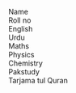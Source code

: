 Name
<br>
Roll no
<br>
English
<br>
Urdu
<br>
Maths
<br>
Physics
<br>
Chemistry
<br>
Pakstudy
<br>
Tarjama tul Quran
